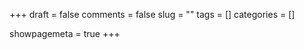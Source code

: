 +++ 
draft = false 
comments = false 
slug = "" 
tags = []
categories = []

showpagemeta = true
+++
